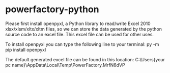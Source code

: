 # powerfactory-python

Please first install openpyxl, a Python library to read/write Excel 2010 xlsx/xlsm/xltx/xltm files, so we can store the data generated by the python source code to an excel file. This excel file can be used for other uses.

To install openpyxl you can type the following line to your terminal:
py -m pip install openpyxl

The default generated excel file can be found in this location:
C:\Users\{your pc name}\AppData\Local\Temp\PowerFactory.MrfN6dVP
